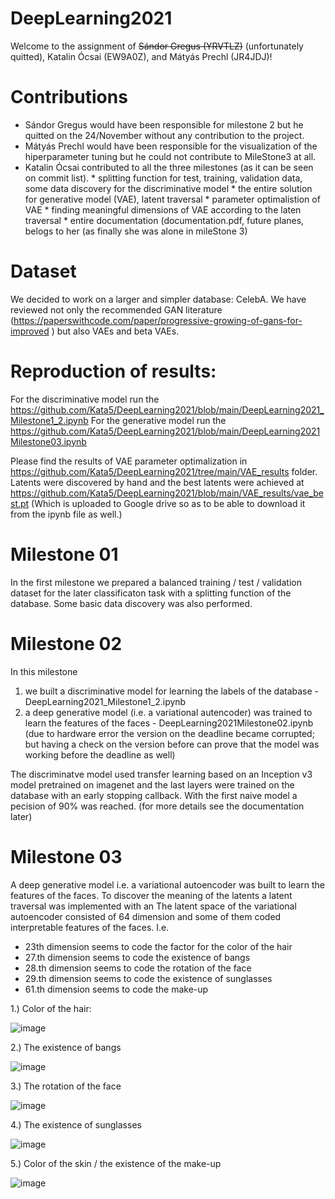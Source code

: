 # DeepLearning2021

Welcome to the assignment of ~~Sándor Gregus (YRVTLZ)~~ (unfortunately quitted), Katalin Ócsai (EW9A0Z), and Mátyás Prechl (JR4JDJ)!

# Contributions
* Sándor Gregus would have been responsible for milestone 2 but he quitted on the 24/November without any contribution to the project.
* Mátyás Prechl would have been responsible for the visualization of the hiperparameter tuning but he could not contribute to MileStone3 at all.
* Katalin Ócsai contributed to all the three milestones (as it can be seen on commit list).
      *  splitting function for test, training, validation data, some data discovery for the discriminative model
      *  the entire solution for generative model (VAE), latent traversal
      *  parameter optimalistion of VAE
      *  finding meaningful dimensions of VAE according to the laten traversal
      *  entire documentation (documentation.pdf, future planes,  belogs to her (as finally she was alone in mileStone 3)

# Dataset
We decided to work on a larger and simpler database: CelebA. We have reviewed not only the recommended GAN literature (https://paperswithcode.com/paper/progressive-growing-of-gans-for-improved ) but also VAEs and beta VAEs.

# Reproduction of results:
For the discriminative model run the https://github.com/Kata5/DeepLearning2021/blob/main/DeepLearning2021_Milestone1_2.ipynb
For the generative model run the https://github.com/Kata5/DeepLearning2021/blob/main/DeepLearning2021Milestone03.ipynb 

Please find the results of VAE parameter optimalization  in https://github.com/Kata5/DeepLearning2021/tree/main/VAE_results folder. 
Latents were discovered by hand and the best latents were achieved at https://github.com/Kata5/DeepLearning2021/blob/main/VAE_results/vae_best.pt (Which is uploaded to Google drive so as to be able to download it from the ipynb file as well.)

# Milestone 01

In the first milestone we prepared a balanced training / test / validation dataset for the later classificaton task with a splitting function of the database.
Some basic data discovery was also performed.


# Milestone 02

In this milestone
1. we built a discriminative model for learning the labels of the database - DeepLearning2021_Milestone1_2.ipynb
2. a deep generative model (i.e. a variational autencoder) was trained to learn the features of the faces - DeepLearning2021Milestone02.ipynb (due to hardware error the version on the deadline became corrupted; but having a check on the version before can prove that the model was working before the deadline as well)

The discriminatve model used transfer learning based on an Inception v3 model pretrained on imagenet and the last layers were trained on the database with an early stopping callback. With the first naive model a pecision of 90% was reached. (for more details see the documentation later)


# Milestone 03

A deep generative model i.e. a variational autoencoder was built to learn the features of the faces. 
To discover the meaning of the latents a latent traversal was implemented with an 
The latent space of the variational autoencoder consisted of 64 dimension and some of them coded interpretable features of the faces. I.e.
* 23th dimension seems to code the factor for the color of the hair
* 27.th dimension seems to code the existence of bangs
* 28.th dimension seems to code the rotation of the face
* 29.th dimension seems to code the existence of sunglasses
* 61.th dimension seems to code the make-up

1.) Color of the hair:

![image](https://user-images.githubusercontent.com/24832770/144511184-0d8f90c7-3001-4ece-bb9d-6ed5b099c6f1.png)

2.) The existence of bangs

![image](https://user-images.githubusercontent.com/24832770/144511613-3b6ae2c1-de80-43f5-ba92-530fc50a6aa9.png)

3.) The rotation of the face

![image](https://user-images.githubusercontent.com/24832770/144511709-ba0a118e-9576-458f-9e8c-24167e98f921.png)

4.) The existence of sunglasses

![image](https://user-images.githubusercontent.com/24832770/144511940-4b93b5e7-a6ff-4169-8de3-fd6d22255a03.png)

5.) Color of the skin / the existence of the make-up 

![image](https://user-images.githubusercontent.com/24832770/144512260-8d880358-4224-4d72-b967-b1e20c75a873.png)





